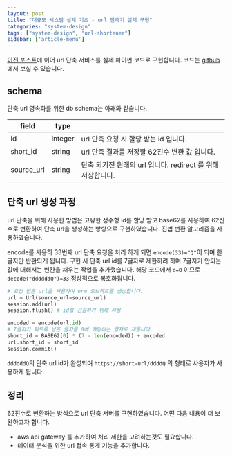 ```yaml
---
layout: post
title: "대규모 시스템 설계 기초 - url 단축기 설계 구현"
categories: "system-design"
tags: ["system-design", "url-shortener"]
sidebar: ['article-menu']
---
```


<a href="{{ site.url }}/system-design/2022/03/29/url-단축서비스-구현.html"> 이전 포스트</a>에 이어 url 단축 서비스를 실제 파이썬 코드로 구현합니다.
코드는 <a href="https://github.com/dooyeoung/shortener" target="_blank">github</a>에서 보실 수 있습니다.

## schema

단축 url 영속화를 위한 db schema는 아래와 같습니다.

| field | type | |
|-|-|-|
| id | integer | url 단축 요청 시 할당 받는 id 입니다. |
| short_id | string | url 단축 결과를 저장할 62진수 변환 값 입니다. |
| source_url | string | 단축 되기전 원래의 url 입니다. redirect 를 위해 저장합니다. |

## 단축 url 생성 과정

url 단축을 위해 사용한 방법은 고유한 정수형 id를 할당 받고 base62를 사용하여 62진수로 변환하여 단축 url을 생성하는 방향으로 구현하였습니다.
진법 번환 알고리즘을 사용하였습니다.

<script src="https://gist.github.com/dooyeoung/e82ded90d962f6c5152e458aa7c7d837.js"></script>

encode를 사용하 33번째 url 단축 요청을 처리 하게 되면 `encode(33)="Q"`이 되며 한 글자만 반환되게 됩니다.
구현 시 단축 url id를 7글자로 제한하려 하며 7글자가 안되는 값에 대해서는 빈칸을 채우는 작업을 추가했습니다.
해당 코드에서 `d=0` 이므로 `decode("ddddddQ")=33` 정상적으로 복호화됩니다.
``` python
# 요청 받은 url을 사용하여 orm 오브젝트를 생성합니다.
url = Url(source_url=source_url)
session.add(url)
session.flush() # id를 선점하기 위해 사용

encoded = encode(url.id)
# 7글자가 되도록 남은 글자를 0에 해당하는 글자로 채웁니다.
short_id = BASE62[0] * (7 - len(encoded)) + encoded
url.short_id = short_id
session.commit()
```
`ddddddQ`의 단축 url id가 완성되며 `https://short-url/ddddQ` 의 형태로 사용자가 사용하게 됩니다.



## 정리
62진수로 변환하는 방식으로 url 단축 서버를 구현하였습니다. 어떤 다음 내용이 더 보완하고자 합니다.

- aws api gateway 를 추가하여 처리 제한을 고려하는것도 필요합니다.
- 데이터 분석을 위한 url 접속 통계 기능을 추가합니다.
